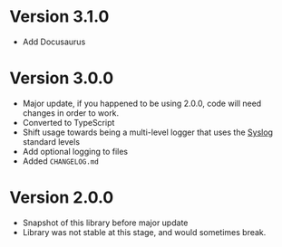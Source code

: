 # Version 3.1.0
- Add Docusaurus 

# Version 3.0.0
- Major update, if you happened to be using 2.0.0, code will need changes in order to work.
- Converted to TypeScript
- Shift usage towards being a multi-level logger that uses the [Syslog](https://en.wikipedia.org/wiki/Syslog) standard levels
- Add optional logging to files
- Added `CHANGELOG.md`


# Version 2.0.0
- Snapshot of this library before major update
- Library was not stable at this stage, and would sometimes break. 